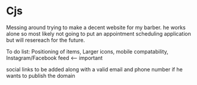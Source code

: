 # Cjs 

Messing around trying to make a decent website for my barber. he works alone so most likely not going to put an appointment scheduling application 
but will resereach for the future.

To do list:
Positioning of items,
Larger icons,
mobile compatability,
Instagram/Facebook feed <-- important

social links to be added along with a valid email and phone number if he wants to publish the domain
